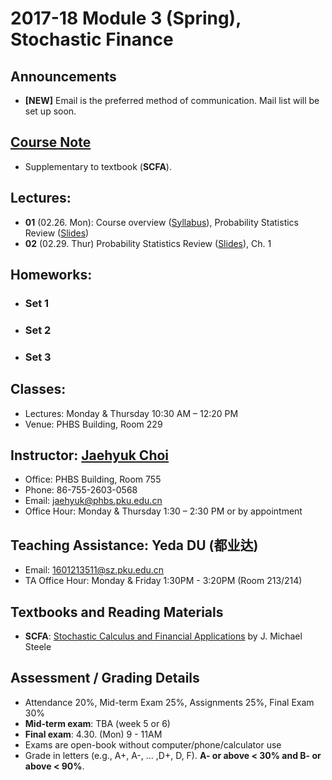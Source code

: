 # 2017-18 Module 3 (Spring), Stochastic Finance

## Announcements
* __[NEW]__ Email is the preferred method of communication. Mail list will be set up soon.

## [Course Note](files/SCFA_Notes.pdf)
* Supplementary to textbook (__SCFA__).

## Lectures:
* __01__ (02.26. Mon): Course overview ([Syllabus](files/syllabus.pdf)), Probability Statistics Review ([Slides](files/Prob_Stat_Review.pdf))
* __02__ (02.29. Thur) Probability Statistics Review ([Slides](files/Prob_Stat_Review.pdf)), Ch. 1

## Homeworks:
* ### __Set 1__
* ### __Set 2__
* ### __Set 3__

## Classes: 
* Lectures: Monday & Thursday 10:30 AM – 12:20 PM
* Venue: PHBS Building, Room 229

## Instructor: [Jaehyuk Choi](http://www.jaehyukchoi.net/phbs_en)
* Office: PHBS Building, Room 755
* Phone: 86-755-2603-0568
* Email: jaehyuk@phbs.pku.edu.cn
* Office Hour: Monday & Thursday 1:30 – 2:30 PM or by appointment

## Teaching Assistance: Yeda DU (都业达)
* Email: 1601213511@sz.pku.edu.cn
* TA Office Hour: Monday & Friday 1:30PM - 3:20PM (Room 213/214)

##  Textbooks and Reading Materials
* __SCFA__: [Stochastic Calculus and Financial Applications](http://www-stat.wharton.upenn.edu/~steele/StochasticCalculus.html) by J. Michael Steele

## Assessment / Grading Details
* Attendance 20%, Mid-term Exam 25%, Assignments 25%, Final Exam 30%
* __Mid-term exam__: TBA (week 5 or 6)
* __Final exam__: 4.30. (Mon) 9 - 11AM
* Exams are open-book without computer/phone/calculator use
* Grade in letters (e.g., A+, A-, ... ,D+, D, F). __A- or above < 30% and B- or above < 90%__.
